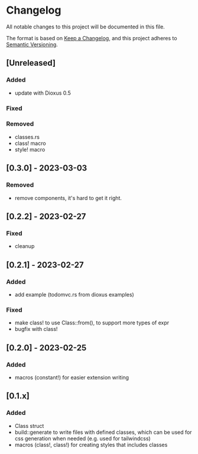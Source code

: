 # Changelog

All notable changes to this project will be documented in this file.

The format is based on [Keep a Changelog](https://keepachangelog.com/en/1.0.0/),
and this project adheres to [Semantic Versioning](https://semver.org/spec/v2.0.0.html).

## [Unreleased]

### Added

- update with Dioxus 0.5

### Fixed

### Removed

- classes.rs
- class! macro
- style! macro

## [0.3.0] - 2023-03-03

### Removed

- remove components, it's hard to get it right.

## [0.2.2] - 2023-02-27

### Fixed

- cleanup

## [0.2.1] - 2023-02-27

### Added

- add example (todomvc.rs from dioxus examples)

### Fixed

- make class! to use Class::from(), to support more types of expr
- bugfix with class!


## [0.2.0] - 2023-02-25

### Added

- macros (constant!) for easier extension writing

## [0.1.x]

### Added

- Class struct
- build::generate to write files with defined classes, which can be used for css generation when needed (e.g. used for tailwindcss)
- macros (class!, class!) for creating styles that includes classes
